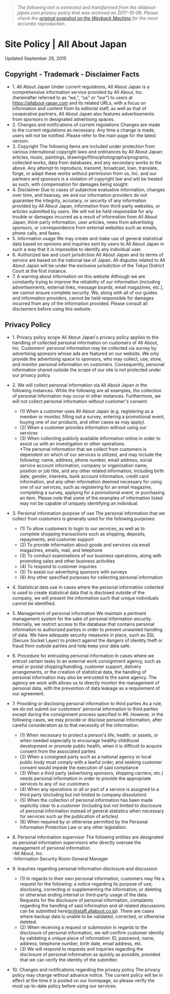 > *The following text is extracted and transformed from the allabout-japan.com privacy policy that was archived on 2017-10-06. Please check the [original snapshot on the Wayback Machine](https://web.archive.org/web/20171006210002id_/https%3A//allabout-japan.com/en/site-policy) for the most accurate reproduction.*

# Site Policy | All About Japan

Updated September 29, 2015

## Copyright - Trademark - Disclaimer Facts

  * 1\. All About Japan
     Under current regulations, All About Japan is a comprehensive information service provided by All About, Inc. (hereinafter referred to as “we,”, “us” or “our”) to users at https://allabout-japan.com and its related URLs, with a focus on information and content from its editorial staff, as well as that of cooperative partners. All About Japan also features advertisements from sponsors in designated advertising spaces. 
  * 2\. Changes and notifications of current regulations
     Changes are made to the current regulations as necessary. Any time a change is made, users will not be notified. Please refer to the main page for the latest version. 
  * 3\. Copyright
     The following items are included under protection from various international copyright laws and ordinances by All About Japan: articles, music, paintings, drawings/films/photographs/programs, collected works, data from databases, and any secondary works to the above. Any attempt to reproduce, transmit, broadcast, loan, translate, forge, or adapt these works without permission from us, Inc. and our partners and sponsors is a violation of copyright law and will be treated as such, with compensation for damages being sought. 
  * 4\. Disclaimer
     Due to cases of subjective evaluative information, changes over time, and hearsay, we and our information providers do not guarantee the integrity, accuracy, or security of any information provided by All About Japan, information from third-party websites, or articles submitted by users. We will not be held responsible for any trouble or damages incurred as a result of information from All About Japan, third-party information, user articles, news from advertising sponsors, or correspondence from external websites such as emails, phone calls, and faxes. 
  * 5\. Information usage
     We may create and make use of general statistical data based on opinions and inquiries sent by users to All About Japan in such a way that it is impossible to identify any individual user. 
  * 6\. Authorized law and court jurisdiction
     All About Japan and its terms of service are based on the national law of Japan. All disputes related to All About Japan will be under the exclusive jurisdiction of the Tokyo District Court at the first instance. 
  * 7\. A warning about information on this website
     Although we are constantly trying to improve the reliability of our information (including advertisements, external links, message boards, email magazines, etc.), we cannot ensure complete security. We, along with all of our guides and information providers, cannot be held responsible for damages incurred from any of the information provided. Please consult all disclaimers before using this website. 



## Privacy Policy

  * 1\. Privacy policy scope
     All About Japan's privacy policy applies to the handling of collected personal information on customers of All About, Inc. Customers' personal information may be collected via survey by advertising sponsors whose ads are featured on our website. We only provide the advertising space to sponsors, who may collect, use, store, and monitor personal information on customers. Consequently, personal information shared outside the scope of our site is not protected under our privacy policy. 
  * 2\. We will collect personal information via All About Japan in the following instances. While the following are all examples, the collection of personal information may occur in other instances. Furthermore, we will not collect personal information without customer's consent.
    
    * (1) When a customer uses All About Japan (e.g. registering as a member or monitor, filling out a survey, entering a promotional event, buying one of our products, and other cases as may apply).
    * (2) When a customer provides information without using our services
    * (3) When collecting publicly available information online in order to assist us with an investigation or other operations.  
*The personal information that we collect from customers is dependent on which of our services is utilized, and may include the following: name, address, phone number, email address, social service account information, company or organization name, position or job title, and any other related information, including birth date, gender, interests, bank account information, credit card information, and any other information deemed necessary for using one of our services, such as registering for an email magazine, completing a survey, applying for a promotional event, or purchasing an item. Please note that some of the examples of information listed may not be capable of uniquely identifying an individual.
  * 3\. Personal information purpose of use
     The personal information that we collect from customers is generally used for the following purposes: 
    * (1) To allow customers to login to our services, as well as to complete shopping transactions such as shipping, deposits, repayments, and customer support
    * (2) To provide information about goods and services via email magazines, emails, mail, and telephone
    * (3) To conduct examinations of our business operations, along with promoting sales and other business activities
    * (4) To respond to customer inquiries
    * (5) To assist our advertising sponsors with surveys
    * (6) Any other specified purposes for collecting personal information
  * 4\. Statistical data use
     In cases where the personal information collected is used to create statistical data that is disclosed outside of the company, we will present the information such that unique individuals cannot be identified. 
  * 5\. Management of personal information
     We maintain a pertinent management system for the sake of personal information security. Internally, we restrict access to the database that contains personal information to authorized parties in order to prevent unwanted handling of data. We have adequate security measures in place, such as SSL (Secure Socket Layer) to protect against the dangers of identity theft or fraud from outside parties and help keep your data safe. 
  * 6\. Procedure for entrusting personal information
     In cases where we entrust certain tasks to an external work consignment agency, such as email or postal shipping/handling, customer support, delivery arrangements, or the creation of statistical data, the handling of personal information may also be entrusted to the same agency. The agency we work with allows us to directly monitor the management of personal data, with the prevention of data leakage as a requirement of our agreement. 
  * 7\. Providing or disclosing personal information to third parties
     As a rule, we do not submit our customers' personal information to third parties except during the consignment process specified in #6. However, in the following cases, we may provide or disclose personal information, after careful consideration as to that necessity of the information. 
    * (1) When necessary to protect a person's life, health, or assets, or when needed especially to encourage healthy childhood development or promote public health, when it is difficult to acquire consent from the associated parties
    * (2) When a consigned party such as a national agency or local public body must comply with a lawful order, and seeking customer consent would impede the execution of said compliance
    * (3) When a third party (advertising sponsors, shipping carriers, etc.) needs personal information in order to provide the appropriate services to any of our customers
    * (4) When any operations or all or part of a service is assigned to a third party (including but not limited to company dissolution)
    * (5) When the collection of personal information has been made explicitly clear to a customer (including but not limited to disclosure of personal information instead of general statistics when necessary for services such as the publication of articles)
    * (6) When required by or otherwise permitted by the Personal Information Protection Law or any other legislation.
  * 8\. Personal information supervisor
     The following entities are designated as personal information supervisors who directly oversee the management of personal information  
-All About, Inc.  
-Information Security Room General Manager 
  * 9\. Inquiries regarding personal information disclosure and discussion
    
    * (1) In regards to their own personal information, customers may file a request for the following: a notice regarding its purpose of use; disclosing, correcting or supplementing the information; or deleting or otherwise ending internal or third-party usage of the data. Requests for the disclosure of personal information, complaints regarding the handling of said information and all related discussions can be submitted here(pr@staff.allabout.co.jp). There are cases where backup data is unable to be validated, corrected, or otherwise deleted.
    * (2) When receiving a request or submission in regards to the disclosure of personal information, we will confirm customer identity by validating a unique piece of information: ID, password, name, address, telephone number, birth date, email address, etc.
    * (3) We will respond to requests and inquiries regarding the disclosure of personal information as quickly as possible, provided that we can verify the identity of the submitter.
  * 10\. Changes and notifications regarding the privacy policy
     The privacy policy may change without advance notice. The current policy will be in effect at the time it is posted on our homepage, so please verify the most up-to-date policy before using our services. 


